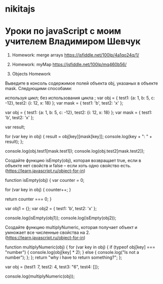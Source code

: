 # nikitajs
# Уроки по javaScript с моим учителем Владимиром Шевчук

1. Homework: merge arrays
https://jsfiddle.net/100lp/4a1qo24q/1/

2. Homework: myMap
https://jsfiddle.net/100lp/mq460b56/

3. Objects Homework

Выведите в консоль содержимое полей объекта obj, указаных в объекте mask. Следующими способами:

используя цикл;
без использования цикла ;
var obj = { test1: {a: 1, b: 5, c: -12}, test2: {i: 12, x: 18} }; var mask = { test1: 'b', test2: 'x' };

var obj = { test1: {a: 1, b: 5, c: -12}, test2: {i: 12, x: 18} };
var mask = { test1: 'b', test2: 'x' };

var result;

for (var key in obj) {
  result = obj[key][mask[key]];
  console.log(key + ": " + result);
};

console.log(obj.test1[mask.test1]);
console.log(obj.test2[mask.test2]);


Создайте функцию isEmpty(obj), которая возвращает true, если в объекте нет свойств и false – если хоть одно свойство есть. (https://learn.javascript.ru/object-for-in)

function isEmpty(obj) {
  var counter = 0;

  for (var key in obj) {
    counter++;
  }

  return counter === 0;
}

var obj1 = {};
var obj2 = { test1: 'b', test2: 'x' };

console.log(isEmpty(obj1));
console.log(isEmpty(obj2));


Создайте функцию multiplyNumeric, которая получает объект и умножает все численные свойства на 2. (https://learn.javascript.ru/object-for-in)

function multiplyNumeric(obj) {
  for (var key in obj) {
    if (typeof obj[key] === "number") {
      console.log(obj[key] * 2);
    } else {
      console.log("Is not a number");
    };
  };
  return "why i have to return something?";
};

var obj = {test1: 7, test2: 4, test3: "6", test4: []};

console.log(multiplyNumeric(obj));


